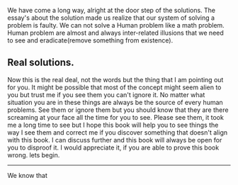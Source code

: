We have come a long way, alright at the door step of the solutions. The essay's about the solution made us realize that our system of solving a problem is faulty.
We can not solve a Human problem like a math problem.
Human problem are almost and always inter-related illusions that we need to see and eradicate(remove something from existence).

## Real solutions.
Now this is the real deal, not the words but the thing that I am pointing out for you. It might be possible that most of the concept might seem alien to you but trust me if you see them you can't ignore it. No matter what situation you are in these things are always be the source of every human problems.
See them or ignore them but you should know that they are there screaming at your face all the time for you to see. Please see them, it took me a long time to see but I hope this book will help you to see things the way I see them and correct me if you discover something that doesn't align with this book. I can discuss further and this book will always be open for you to disproof it. I would appreciate it, if you  are able to prove this book wrong. lets begin.

---

We know that 